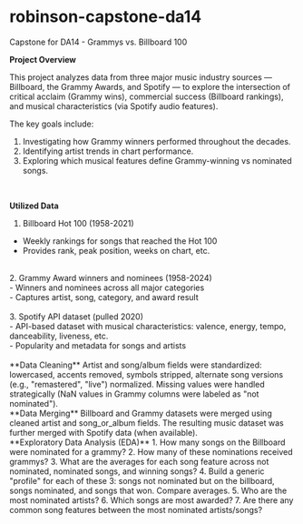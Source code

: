 # robinson-capstone-da14
Capstone for DA14 - Grammys vs. Billboard 100

**Project Overview**

This project analyzes data from three major music industry sources — Billboard, the Grammy Awards, and Spotify — to explore the intersection of critical acclaim (Grammy wins), commercial success (Billboard rankings), and musical characteristics (via Spotify audio features).

The key goals include:

1. Investigating how Grammy winners performed throughout the decades.
2. Identifying artist trends in chart performance.
3. Exploring which musical features define Grammy-winning vs nominated songs.
<br/>

**Utilized Data**

1. Billboard Hot 100 (1958-2021)<br/>
- Weekly rankings for songs that reached the Hot 100<br/>
- Provides rank, peak position, weeks on chart, etc.
<br/>
2. Grammy Award winners and nominees (1958-2024)<br/>
- Winners and nominees across all major categories<br/>
- Captures artist, song, category, and award result<br/>
<br/>
3. Spotify API dataset (pulled 2020)<br/>
- API-based dataset with musical characteristics:
valence, energy, tempo, danceability, liveness, etc.<br/>
- Popularity and metadata for songs and artists<br/>
<br/>
**Data Cleaning**
Artist and song/album fields were standardized: lowercased, accents removed, symbols stripped, alternate song versions (e.g., "remastered", "live") normalized. Missing values were handled strategically (NaN values in Grammy columns were labeled as "not nominated").
<br/>
**Data Merging**
Billboard and Grammy datasets were merged using cleaned artist and song_or_album fields. The resulting music dataset was further merged with Spotify data (when available).
<br/>
**Exploratory Data Analysis (EDA)**
1. How many songs on the Billboard were nominated for a grammy?
2. How many of these nominations received grammys?
3. What are the averages for each song feature across not nominated, nominated songs, and winning songs?
4. Build a generic "profile" for each of these 3: songs not nominated but on the billboard, songs nominated, and songs that won. Compare averages.
5. Who are the most nominated artists?
6. Which songs are most awarded?
7. Are there any common song features between the most nominated artists/songs?
